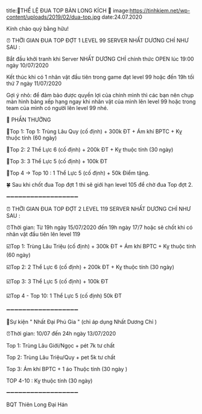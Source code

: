 title:🔔THỂ LỆ ĐUA TOP BÀN LONG KÍCH 🔔
image:https://tinhkiem.net/wp-content/uploads/2019/02/dua-top.jpg
date:24.07.2020

Kính chào quý bằng hữu!

⏰ THỜI GIAN ĐUA TOP ĐỢT 1 LEVEL 99 SERVER NHẤT DƯƠNG CHỈ NHƯ SAU :

Bắt đầu khởi tranh khi Server NHẤT DƯƠNG CHỈ chính thức OPEN lúc 19:00 ngày 10/07/2020

Kết thúc khi có 1 nhân vật đầu tiên trong game đạt level 99 hoặc đến 19h tối thứ 7 ngày 11/07/2020

Gợi ý nhỏ: để đảm bảo được quyền lợi của chính mình thì các bạn nên chụp màn hình bảng xếp hạng ngay khi nhân vật của mình lên level 99 hoặc trong team của mình có người lên level 99 nhé.

🔔 PHẦN THƯỞNG

💎Top 1: Top 1:  Trùng Lâu Quy (cố định) + 300k ĐT + Ám khí BPTC + Kỵ thuộc tính (60 ngày)

💎Top 2: 2 Thể Lực 6 (cố định) + 200k ĐT + Kỵ thuộc tính (30 ngày)

💎Top 3: 3 Thể Lực 5 (cố định) + 100k ĐT

💎Top 4 -> Top 10 : 1 Thể Lực 5 (cố định) + 50k Điểm tặng.

🍀 Sau khi chốt đua Top đợt 1 thì sẽ giới hạn level 105 để chờ đua Top đợt 2.

➖➖➖➖➖➖➖➖➖➖➖➖➖➖➖➖➖➖

⏰ THỜI GIAN ĐUA TOP ĐỢT 2 LEVEL 119 SERVER NHẤT DƯƠNG CHỈ NHƯ SAU :

⏰Thời gian: Từ 19h ngày 15/07/2020 đến 19h ngày 17/7 hoặc sẽ chốt khi có nhân vật đầu tiên lên level 119

☑️Top 1: Trùng Lâu Triệu (cố định) + 300k ĐT + Ám khí BPTC + Kỵ thuộc tính (60 ngày)

☑️Top 2: 2 Thể Lực 6 (cố định) + 200k ĐT + Kỵ thuộc tính (30 ngày)

☑️Top 3: 3 Thể Lực 5 (cố định) + 100k ĐT

☑️Top 4 - Top 10: 1 Thể Lực 5 (cố định) 50k ĐT

➖➖➖➖➖➖➖➖➖➖➖➖➖➖➖➖➖➖

🎁Sự kiện " Nhất Đại Phú Gia " (chỉ áp dụng Nhất Dương Chỉ )

⏰Thời gian: 10/07 đến 24h ngày 13/07/2020

Top 1: Trùng Lâu Giới/Ngọc + pét 7k tư chất

Top 2: Trùng Lâu Triệu/Quy + pet 5k tư chất

Top 3: Ám khí BPTC + 1 áo Thuộc tính (30 ngày )

TOP 4-10 :  Kỵ thuộc tính (30 ngày)

➖➖➖➖➖➖➖➖➖➖➖➖➖➖➖➖➖➖

BQT Thiên Long Đại Hán 
